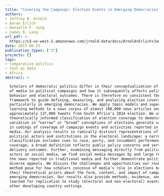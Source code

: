 ```yaml
---
title: "Covering the Campaign: Election Events in Emerging Democracies"
authors:
- Jeffrey B. Arnold
- Aaron Erlich
- Danielle F. Jung
- James D. Long
url_pdf: >-
  https://s3-us-west-2.amazonaws.com/jrnold-data/docs/Arnold+Erlich+Jung+Long+APSA+2017.pdf
date: 2017-08-25
publication_types: ["3"]
projects: []
tags:
- comparative politics
- text as data
- Africa
abstract: >

  Scholars of democratic politics differ in their conceptualization of the role
  of media in political campaigns and how it subsequently affects political
  behavior and electoral outcomes. There is therefore no consistent theoretical
  framework to guide defining, measuring, and analyzing election coverage,
  particularly in emerging democracies. We apply topic models and supervised
  learning methods to a news corpus of almost 100,000 news articles and
  approximately 137,000 tweets from South Africa’s 2014 election. We use a
  theoretically informed classification of election coverage to demonstrate how
  variation in “narrow” or “broad” conceptions of elections generate variation
  in codings of coverage of campaign events and activities reported in the
  media. Our analysis results in radically distinct representations of
  political actors and institutions in the electoral landscape: a narrow
  classification includes cues to race, party, and incumbent performance in
  coverage; a broad definition reflects public policy concerns and service
  delivery outcomes. Further, examining messaging directly from political
  actors on social media, we find social media messages by and large reflect
  the news reported in traditional media and further demonstrate politicians’
  diverse appeals. We discuss the challenges and opportunities our research and
  method pose for how scholars conceive of media’s role in elections based on
  their theoretical priors about the form, content, and impact of campaigns in
  emerging democracies. Our results also provide methods, evidence, and lessons
  learned for replication to study (electoral and non-electoral) events in
  other developing country settings.
---
```

